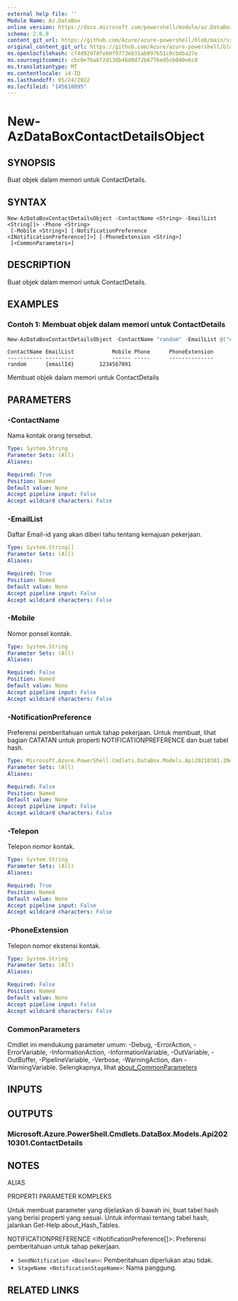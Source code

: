 ```yaml
---
external help file: ''
Module Name: Az.DataBox
online version: https://docs.microsoft.com/powershell/module/az.DataBox/new-AzDataBoxContactDetailsObject
schema: 2.0.0
content_git_url: https://github.com/Azure/azure-powershell/blob/main/src/DataBox/help/New-AzDataBoxContactDetailsObject.md
original_content_git_url: https://github.com/Azure/azure-powershell/blob/main/src/DataBox/help/New-AzDataBoxContactDetailsObject.md
ms.openlocfilehash: cf4d92978fe60f9773eb31ab097651c0cbdba27e
ms.sourcegitcommit: cbc0e7ba6f2d138b46d0d72b6776e95cb040e6c8
ms.translationtype: MT
ms.contentlocale: id-ID
ms.lasthandoff: 05/24/2022
ms.locfileid: "145618095"
---
```

# New-AzDataBoxContactDetailsObject

## SYNOPSIS
Buat objek dalam memori untuk ContactDetails.

## SYNTAX

```
New-AzDataBoxContactDetailsObject -ContactName <String> -EmailList <String[]> -Phone <String>
 [-Mobile <String>] [-NotificationPreference <INotificationPreference[]>] [-PhoneExtension <String>]
 [<CommonParameters>]
```

## DESCRIPTION
Buat objek dalam memori untuk ContactDetails.

## EXAMPLES

### Contoh 1: Membuat objek dalam memori untuk ContactDetails 
```powershell
New-AzDataBoxContactDetailsObject -ContactName "random" -EmailList @("emailId") -Phone "1234567891"
```

```output
ContactName EmailList            Mobile Phone      PhoneExtension
----------- ---------            ------ -----      --------------
random      {emailId}        1234567891
```

Membuat objek dalam memori untuk ContactDetails

## PARAMETERS

### -ContactName
Nama kontak orang tersebut.

```yaml
Type: System.String
Parameter Sets: (All)
Aliases:

Required: True
Position: Named
Default value: None
Accept pipeline input: False
Accept wildcard characters: False
```

### -EmailList
Daftar Email-id yang akan diberi tahu tentang kemajuan pekerjaan.

```yaml
Type: System.String[]
Parameter Sets: (All)
Aliases:

Required: True
Position: Named
Default value: None
Accept pipeline input: False
Accept wildcard characters: False
```

### -Mobile
Nomor ponsel kontak.

```yaml
Type: System.String
Parameter Sets: (All)
Aliases:

Required: False
Position: Named
Default value: None
Accept pipeline input: False
Accept wildcard characters: False
```

### -NotificationPreference
Preferensi pemberitahuan untuk tahap pekerjaan.
Untuk membuat, lihat bagian CATATAN untuk properti NOTIFICATIONPREFERENCE dan buat tabel hash.

```yaml
Type: Microsoft.Azure.PowerShell.Cmdlets.DataBox.Models.Api20210301.INotificationPreference[]
Parameter Sets: (All)
Aliases:

Required: False
Position: Named
Default value: None
Accept pipeline input: False
Accept wildcard characters: False
```

### -Telepon
Telepon nomor kontak.

```yaml
Type: System.String
Parameter Sets: (All)
Aliases:

Required: True
Position: Named
Default value: None
Accept pipeline input: False
Accept wildcard characters: False
```

### -PhoneExtension
Telepon nomor ekstensi kontak.

```yaml
Type: System.String
Parameter Sets: (All)
Aliases:

Required: False
Position: Named
Default value: None
Accept pipeline input: False
Accept wildcard characters: False
```

### CommonParameters
Cmdlet ini mendukung parameter umum: -Debug, -ErrorAction, -ErrorVariable, -InformationAction, -InformationVariable, -OutVariable, -OutBuffer, -PipelineVariable, -Verbose, -WarningAction, dan -WarningVariable. Selengkapnya, lihat [about_CommonParameters](http://go.microsoft.com/fwlink/?LinkID=113216)

## INPUTS

## OUTPUTS

### Microsoft.Azure.PowerShell.Cmdlets.DataBox.Models.Api20210301.ContactDetails

## NOTES

ALIAS

PROPERTI PARAMETER KOMPLEKS

Untuk membuat parameter yang dijelaskan di bawah ini, buat tabel hash yang berisi properti yang sesuai. Untuk informasi tentang tabel hash, jalankan Get-Help about_Hash_Tables.


NOTIFICATIONPREFERENCE <INotificationPreference[]>: Preferensi pemberitahuan untuk tahap pekerjaan.
  - `SendNotification <Boolean>`: Pemberitahuan diperlukan atau tidak.
  - `StageName <NotificationStageName>`: Nama panggung.

## RELATED LINKS

